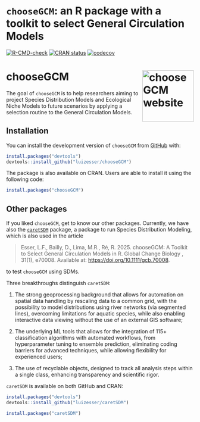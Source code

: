 
<!-- README.md is generated from README.Rmd. Please edit that file -->

# `chooseGCM`: an R package with a toolkit to select General Circulation Models

<!-- badges: start -->

[![R-CMD-check](https://github.com/luizesser/chooseGCM/actions/workflows/R-CMD-check.yaml/badge.svg)](https://github.com/luizesser/chooseGCM/actions/workflows/R-CMD-check.yaml)
[![CRAN
status](https://www.r-pkg.org/badges/version/chooseGCM)](https://CRAN.R-project.org/package=chooseGCM)
[![codecov](https://codecov.io/gh/luizesser/chooseGCM/graph/badge.svg?token=61X1LOBFPH)](https://codecov.io/gh/luizesser/chooseGCM)

<!-- badges: end -->

# chooseGCM <a href="https://luizesser.github.io/chooseGCM/"><img src="man/figures/logo.png" alt="chooseGCM website" align="right" height="138"/></a>

The goal of `chooseGCM` is to help researchers aiming to project Species
Distribution Models and Ecological Niche Models to future scenarios by
applying a selection routine to the General Circulation Models.

## Installation

You can install the development version of `chooseGCM` from
[GitHub](https://github.com/luizesser/chooseGCM) with:

``` r
install.packages("devtools")
devtools::install_github("luizesser/chooseGCM")
```

The package is also available on CRAN. Users are able to install it
using the following code:

``` r
install.packages("chooseGCM")
```

## Other packages

If you liked `chooseGCM`, get to know our other packages. Currently, we
have also the [`caretSDM`](https://github.com/luizesser/caretSDM)
package, a package to run Species Distribution Modeling, which is also
used in the article

> Esser, L.F., Bailly, D., Lima, M.R., Ré, R. 2025. chooseGCM: A Toolkit
> to Select General Circulation Models in R. Global Change Biology ,
> 31(1), e70008. Available at: <https://doi.org/10.1111/gcb.70008>.

to test `chooseGCM` using SDMs.

Three breakthroughs distinguish `caretSDM`:

1.  The strong geoprocessing background that allows for automation on
    spatial data handling by rescaling data to a common grid, with the
    possibility to model distributions using river networks (via
    segmented lines), overcoming limitations for aquatic species, while
    also enabling interactive data viewing without the use of an
    external GIS software;

2.  The underlying ML tools that allows for the integration of 115+
    classification algorithms with automated workflows, from
    hyperparameter tuning to ensemble prediction, eliminating coding
    barriers for advanced techniques, while allowing flexibility for
    experienced users;

3.  The use of recyclable objects, designed to track all analysis steps
    within a single class, enhancing transparency and scientific rigor.

`caretSDM` is available on both GitHub and CRAN:

``` r
install.packages("devtools")
devtools::install_github("luizesser/caretSDM")
```

``` r
install.packages("caretSDM")
```
